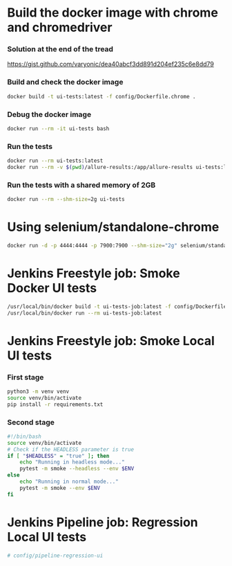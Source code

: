 # Build the docker image with chrome and chromedriver
### Solution at the end of the tread
https://gist.github.com/varyonic/dea40abcf3dd891d204ef235c6e8dd79

### Build and check the docker image
```bash
docker build -t ui-tests:latest -f config/Dockerfile.chrome .
```

### Debug the docker image
```bash
docker run --rm -it ui-tests bash
```

### Run the tests
```bash
docker run --rm ui-tests:latest
docker run --rm -v $(pwd)/allure-results:/app/allure-results ui-tests:latest
```


### Run the tests with a shared memory of 2GB
```bash
docker run --rm --shm-size=2g ui-tests
```

# Using selenium/standalone-chrome
```bash
docker run -d -p 4444:4444 -p 7900:7900 --shm-size="2g" selenium/standalone-chrome:latest
```

# Jenkins Freestyle job: Smoke Docker UI tests
```bash
/usr/local/bin/docker build -t ui-tests-job:latest -f config/Dockerfile.chrome .
/usr/local/bin/docker run --rm ui-tests-job:latest
```

# Jenkins Freestyle job: Smoke Local UI tests
### First stage
```bash
python3 -m venv venv
source venv/bin/activate
pip install -r requirements.txt
```
### Second stage
```bash
#!/bin/bash
source venv/bin/activate
# Check if the HEADLESS parameter is true
if [ "$HEADLESS" = "true" ]; then
    echo "Running in headless mode..."
    pytest -m smoke --headless --env $ENV
else
    echo "Running in normal mode..."
    pytest -m smoke --env $ENV
fi
```

# Jenkins Pipeline job: Regression Local UI tests
```bash
# config/pipeline-regression-ui
```